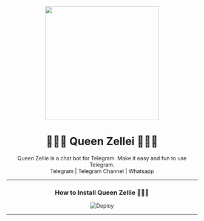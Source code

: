 <div align="center">
  <img src="https://i.ibb.co/ZSgCV70/20210921-020916.jpg" weight="300" height="300">
  <h1> 🧝‍♀️💙 Queen Zellei 💙🧝‍♀️</h1>
</div>
<p align="center"> Queen Zellie is a chat bot for Telegram. Make it easy and fun to use Telegram.
  <br>
  <a herf="https://t.me/sasmithaaaaa">Telegram | </a>
  <a herf="https://t.me/antechcrew">Telegram Channel | </a>
  <a herf="https://wa.me/+94719077818">Whatsapp</a>
  </br>
</p>  
  
  ---
<div align="center"> 
  <h3> How to Install Queen Zellie 🧝‍♀️💙 </h3>
  <a herf="https://heroku.com/deploy?template=https://github.com/SinhalayaCreator/Queen_Zellie"><img src="https://camo.githubusercontent.com/6979881d5a96b7b18a057083bb8aeb87ba35fc279452e29034c1e1c49ade0636/68747470733a2f2f7777772e6865726f6b7563646e2e636f6d2f6465706c6f792f627574746f6e2e737667" alt="Deploy" data-canonical-src="https://www.herokucdn.com/deploy/button.svg" style="max-width: 100%;">
</a>
</div>



---
  
 
